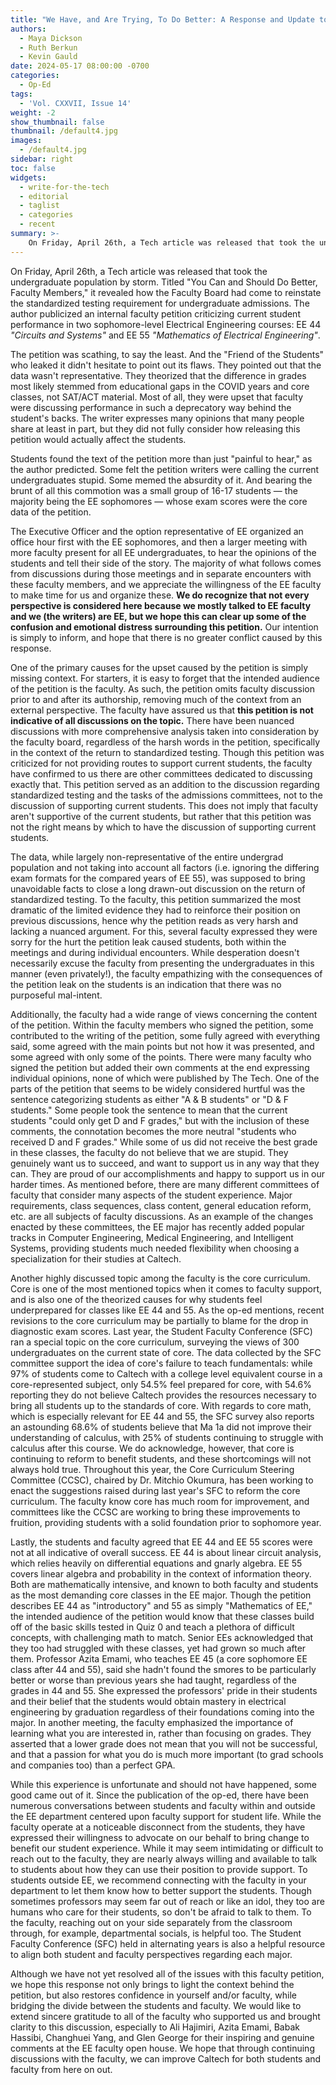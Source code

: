 ```yaml
---
title: "We Have, and Are Trying, To Do Better: A Response and Update to the SAT/ACT Article"
authors:
  - Maya Dickson
  - Ruth Berkun
  - Kevin Gauld
date: 2024-05-17 08:00:00 -0700
categories:
  - Op-Ed
tags:
  - 'Vol. CXXVII, Issue 14'
weight: -2
show_thumbnail: false
thumbnail: /default4.jpg
images:
  - /default4.jpg
sidebar: right
toc: false
widgets:
  - write-for-the-tech
  - editorial
  - taglist
  - categories
  - recent
summary: >-
    On Friday, April 26th, a Tech article was released that took the undergraduate population by storm.
---
```


On Friday, April 26th, a Tech article was released that took the undergraduate population by storm. Titled "You Can and Should Do Better, Faculty Members," it revealed how the Faculty Board had come to reinstate the standardized testing requirement for undergraduate admissions. The author publicized an internal faculty petition criticizing current student performance in two sophomore-level Electrical Engineering courses: EE 44 *"Circuits and Systems"* and EE 55 *"Mathematics of Electrical Engineering"*.

The petition was scathing, to say the least. And the "Friend of the Students" who leaked it didn't hesitate to point out its flaws. They pointed out that the data wasn't representative. They theorized that the difference in grades most likely stemmed from educational gaps in the COVID years and core classes, not SAT/ACT material. Most of all, they were upset that faculty were discussing performance in such a deprecatory way behind the student's backs. The writer expresses many opinions that many people share at least in part, but they did not fully consider how releasing this petition would actually affect the students. 

Students found the text of the petition more than just "painful to hear," as the author predicted. Some felt the petition writers were calling the current undergraduates stupid. Some memed the absurdity of it. And bearing the brunt of all this commotion was a small group of 16-17 students — the majority being the EE sophomores — whose exam scores were the core data of the petition. 

The Executive Officer and the option representative of EE organized an office hour first with the EE sophomores, and then a larger meeting with more faculty present for all EE undergraduates, to hear the opinions of the students and tell their side of the story. The majority of what follows comes from discussions during those meetings and in separate encounters with these faculty members, and we appreciate the willingness of the EE faculty to make time for us and organize these. **We do recognize that not every perspective is considered here because we mostly talked to EE faculty and we (the writers) are EE, but we hope this can clear up some of the confusion and emotional distress surrounding this petition.** Our intention is simply to inform, and hope that there is no greater conflict caused by this response. 

One of the primary causes for the upset caused by the petition is simply missing context. For starters, it is easy to forget that the intended audience of the petition is the faculty. As such, the petition omits faculty discussion prior to and after its authorship, removing much of the context from an external perspective. The faculty have assured us that **this petition is not indicative of all discussions on the topic.** There have been nuanced discussions with more comprehensive analysis taken into consideration by the faculty board, regardless of the harsh words in the petition, specifically in the context of the return to standardized testing. Though this petition was criticized for not providing routes to support current students, the faculty have confirmed to us there are other committees dedicated to discussing exactly that. This petition served as an addition to the discussion regarding standardized testing and the tasks of the admissions committees, not to the discussion of supporting current students. This does not imply that faculty aren't supportive of the current students, but rather that this petition was not the right means by which to have the discussion of supporting current students. 

The data, while largely non-representative of the entire undergrad population and not taking into account all factors (i.e. ignoring the differing exam formats for the compared years of EE 55), was supposed to bring unavoidable facts to close a long drawn-out discussion on the return of standardized testing. To the faculty, this petition summarized the most dramatic of the limited evidence they had to reinforce their position on previous discussions, hence why the petition reads as very harsh and lacking a nuanced argument. For this, several faculty expressed they were sorry for the hurt the petition leak caused students, both within the meetings and during individual encounters. While desperation doesn't necessarily excuse the faculty from presenting the undergraduates in this manner (even privately!), the faculty empathizing with the consequences of the petition leak on the students is an indication that there was no purposeful mal-intent.

Additionally, the faculty had a wide range of views concerning the content of the petition. Within the faculty members who signed the petition, some contributed to the writing of the petition, some fully agreed with everything said, some agreed with the main points but not how it was presented, and some agreed with only some of the points. There were many faculty who signed the petition but added their own comments at the end expressing individual opinions, none of which were published by The Tech. One of the parts of the petition that seems to be widely considered hurtful was the sentence categorizing students as either "A & B students" or "D & F students." Some people took the sentence to mean that the current students "could only get D and F grades," but with the inclusion of these comments, the connotation becomes the more neutral "students who received D and F grades." While some of us did not receive the best grade in these classes, the faculty do not believe that we are stupid. They genuinely want us to succeed, and want to support us in any way that they can. They are proud of our accomplishments and happy to support us in our harder times. As mentioned before, there are many different committees of faculty that consider many aspects of the student experience. Major requirements, class sequences, class content, general education reform, etc. are all subjects of faculty discussions. As an example of the changes enacted by these committees, the EE major has recently added popular tracks in Computer Engineering, Medical Engineering, and Intelligent Systems, providing students much needed flexibility when choosing a specialization for their studies at Caltech.

Another highly discussed topic among the faculty is the core curriculum. Core is one of the most mentioned topics when it comes to faculty support, and is also one of the theorized causes for why students feel underprepared for classes like EE 44 and 55. As the op-ed mentions, recent revisions to the core curriculum may be partially to blame for the drop in diagnostic exam scores. Last year, the Student Faculty Conference (SFC) ran a special topic on the core curriculum, surveying the views of 300 undergraduates on the current state of core. The data collected by the SFC committee support the idea of core's failure to teach fundamentals: while 97% of students come to Caltech with a college level equivalent course in a core-represented subject, only 54.5% feel prepared for core, with 54.6% reporting they do not believe Caltech provides the resources necessary to bring all students up to the standards of core. With regards to core math, which is especially relevant for EE 44 and 55, the SFC survey also reports an astounding 68.6% of students believe that Ma 1a did not improve their understanding of calculus, with 25% of students continuing to struggle with calculus after this course. We do acknowledge, however, that core is continuing to reform to benefit students, and these shortcomings will not always hold true. Throughout this year, the Core Curriculum Steering Committee (CCSC), chaired by Dr. Mitchio Okumura, has been working to enact the suggestions raised during last year's SFC to reform the core curriculum. The faculty know core has much room for improvement, and committees like the CCSC are working to bring these improvements to fruition, providing students with a solid foundation prior to sophomore year.

Lastly, the students and faculty agreed that EE 44 and EE 55 scores were not at all indicative of overall success. EE 44 is about linear circuit analysis, which relies heavily on differential equations and gnarly algebra. EE 55 covers linear algebra and probability in the context of information theory. Both are mathematically intensive, and known to both faculty and students as the most demanding core classes in the EE major. Though the petition describes EE 44 as "introductory" and 55 as simply "Mathematics of EE," the intended audience of the petition would know that these classes build off of the basic skills tested in Quiz 0 and teach a plethora of difficult concepts, with challenging math to match. Senior EEs acknowledged that they too had struggled with these classes, yet had grown so much after them. Professor Azita Emami, who teaches EE 45 (a core sophomore EE class after 44 and 55), said she hadn't found the smores to be particularly better or worse than previous years she had taught, regardless of the grades in 44 and 55. She expressed the professors' pride in their students and their belief that the students would obtain mastery in electrical engineering by graduation regardless of their foundations coming into the major. In another meeting, the faculty emphasized the importance of learning what you are interested in, rather than focusing on grades. They asserted that a lower grade does not mean that you will not be successful, and that a passion for what you do is much more important (to grad schools and companies too) than a perfect GPA.

While this experience is unfortunate and should not have happened, some good came out of it. Since the publication of the op-ed, there have been numerous conversations between students and faculty within and outside the EE department centered upon faculty support for student life. While the faculty operate at a noticeable disconnect from the students, they have expressed their willingness to advocate on our behalf to bring change to benefit our student experience. While it may seem intimidating or difficult to reach out to the faculty, they are nearly always willing and available to talk to students about how they can use their position to provide support. To students outside EE, we recommend connecting with the faculty in your department to let them know how to better support the students. Though sometimes professors may seem far out of reach or like an idol, they too are humans who care for their students, so don't be afraid to talk to them. To the faculty, reaching out on your side separately from the classroom through, for example, departmental socials, is helpful too. The Student Faculty Conference (SFC) held in alternating years is also a helpful resource to align both student and faculty perspectives regarding each major. 

Although we have not yet resolved all of the issues with this faculty petition, we hope this response not only brings to light the context behind the petition, but also restores confidence in yourself and/or faculty, while bridging the divide between the students and faculty. We would like to extend sincere gratitude to all of the faculty who supported us and brought clarity to this discussion, especially to Ali Hajimiri, Azita Emami, Babak Hassibi, Changhuei Yang, and Glen George for their inspiring and genuine comments at the EE faculty open house. We hope that through continuing discussions with the faculty, we can improve Caltech for both students and faculty from here on out.